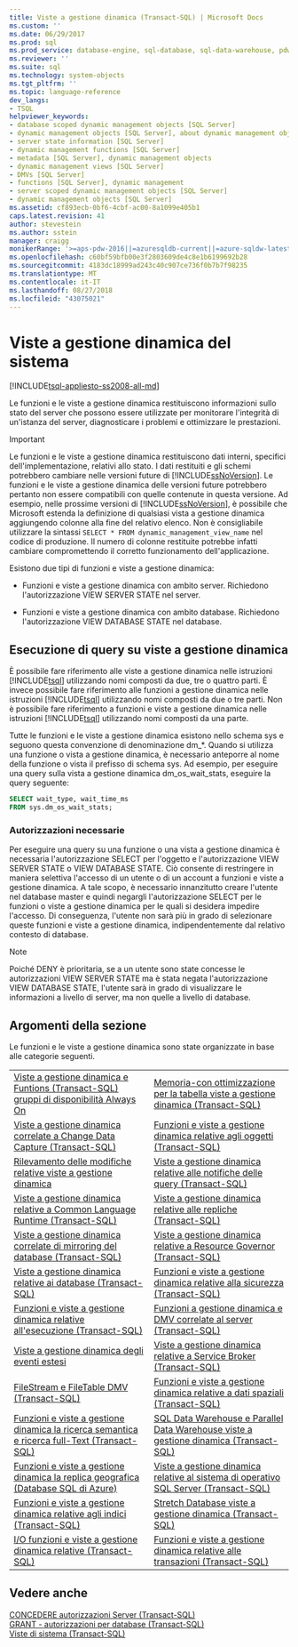 ```yaml
---
title: Viste a gestione dinamica (Transact-SQL) | Microsoft Docs
ms.custom: ''
ms.date: 06/29/2017
ms.prod: sql
ms.prod_service: database-engine, sql-database, sql-data-warehouse, pdw
ms.reviewer: ''
ms.suite: sql
ms.technology: system-objects
ms.tgt_pltfrm: ''
ms.topic: language-reference
dev_langs:
- TSQL
helpviewer_keywords:
- database scoped dynamic management objects [SQL Server]
- dynamic management objects [SQL Server], about dynamic management objects
- server state information [SQL Server]
- dynamic management functions [SQL Server]
- metadata [SQL Server], dynamic management objects
- dynamic management views [SQL Server]
- DMVs [SQL Server]
- functions [SQL Server], dynamic management
- server scoped dynamic management objects [SQL Server]
- dynamic management objects [SQL Server]
ms.assetid: cf893ecb-0bf6-4cbf-ac00-8a1099e405b1
caps.latest.revision: 41
author: stevestein
ms.author: sstein
manager: craigg
monikerRange: '>=aps-pdw-2016||=azuresqldb-current||=azure-sqldw-latest||>=sql-server-2016||=sqlallproducts-allversions||>=sql-server-linux-2017||=azuresqldb-mi-current'
ms.openlocfilehash: c60bf59bfb00e3f2803609de4c8e1b6199692b28
ms.sourcegitcommit: 4183dc18999ad243c40c907ce736f0b7b7f98235
ms.translationtype: MT
ms.contentlocale: it-IT
ms.lasthandoff: 08/27/2018
ms.locfileid: "43075021"
---
```

# <a name="system-dynamic-management-views"></a>Viste a gestione dinamica del sistema
[!INCLUDE[tsql-appliesto-ss2008-all-md](../../includes/tsql-appliesto-ss2008-all-md.md)]

  Le funzioni e le viste a gestione dinamica restituiscono informazioni sullo stato del server che possono essere utilizzate per monitorare l'integrità di un'istanza del server, diagnosticare i problemi e ottimizzare le prestazioni.  
  
> [!IMPORTANT]  
>  Le funzioni e le viste a gestione dinamica restituiscono dati interni, specifici dell'implementazione, relativi allo stato. I dati restituiti e gli schemi potrebbero cambiare nelle versioni future di [!INCLUDE[ssNoVersion](../../includes/ssnoversion-md.md)]. Le funzioni e le viste a gestione dinamica delle versioni future potrebbero pertanto non essere compatibili con quelle contenute in questa versione. Ad esempio, nelle prossime versioni di [!INCLUDE[ssNoVersion](../../includes/ssnoversion-md.md)], è possibile che Microsoft estenda la definizione di qualsiasi vista a gestione dinamica aggiungendo colonne alla fine del relativo elenco. Non è consigliabile utilizzare la sintassi `SELECT * FROM dynamic_management_view_name` nel codice di produzione. Il numero di colonne restituite potrebbe infatti cambiare compromettendo il corretto funzionamento dell'applicazione.  
  
 Esistono due tipi di funzioni e viste a gestione dinamica:  
  
-   Funzioni e viste a gestione dinamica con ambito server. Richiedono l'autorizzazione VIEW SERVER STATE nel server.  
  
-   Funzioni e viste a gestione dinamica con ambito database. Richiedono l'autorizzazione VIEW DATABASE STATE nel database.  
  
## <a name="querying-dynamic-management-views"></a>Esecuzione di query su viste a gestione dinamica  
 È possibile fare riferimento alle viste a gestione dinamica nelle istruzioni [!INCLUDE[tsql](../../includes/tsql-md.md)] utilizzando nomi composti da due, tre o quattro parti. È invece possibile fare riferimento alle funzioni a gestione dinamica nelle istruzioni [!INCLUDE[tsql](../../includes/tsql-md.md)] utilizzando nomi composti da due o tre parti. Non è possibile fare riferimento a funzioni e viste a gestione dinamica nelle istruzioni [!INCLUDE[tsql](../../includes/tsql-md.md)] utilizzando nomi composti da una parte.  
  
 Tutte le funzioni e le viste a gestione dinamica esistono nello schema sys e seguono questa convenzione di denominazione dm_*. Quando si utilizza una funzione o vista a gestione dinamica, è necessario anteporre al nome della funzione o vista il prefisso di schema sys. Ad esempio, per eseguire una query sulla vista a gestione dinamica dm_os_wait_stats, eseguire la query seguente:  
  
 ```sql
SELECT wait_type, wait_time_ms  
FROM sys.dm_os_wait_stats;  
```  
  
### <a name="required-permissions"></a>Autorizzazioni necessarie  
 Per eseguire una query su una funzione o una vista a gestione dinamica è necessaria l'autorizzazione SELECT per l'oggetto e l'autorizzazione VIEW SERVER STATE o VIEW DATABASE STATE. Ciò consente di restringere in maniera selettiva l'accesso di un utente o di un account a funzioni e viste a gestione dinamica. A tale scopo, è necessario innanzitutto creare l'utente nel database master e quindi negargli l'autorizzazione SELECT per le funzioni o viste a gestione dinamica per le quali si desidera impedire l'accesso. Di conseguenza, l'utente non sarà più in grado di selezionare queste funzioni e viste a gestione dinamica, indipendentemente dal relativo contesto di database.  
  
> [!NOTE]  
>  Poiché DENY è prioritaria, se a un utente sono state concesse le autorizzazioni VIEW SERVER STATE ma è stata negata l'autorizzazione VIEW DATABASE STATE, l'utente sarà in grado di visualizzare le informazioni a livello di server, ma non quelle a livello di database.  
  
## <a name="in-this-section"></a>Argomenti della sezione  
 Le funzioni e le viste a gestione dinamica sono state organizzate in base alle categorie seguenti.  
  
|||  
|-|-|  
|[Viste a gestione dinamica e Funtions (Transact-SQL) gruppi di disponibilità Always On](../../relational-databases/system-dynamic-management-views/always-on-availability-groups-dynamic-management-views-functions.md)|[Memoria-con ottimizzazione per la tabella viste a gestione dinamica &#40;Transact-SQL&#41;](../../relational-databases/system-dynamic-management-views/memory-optimized-table-dynamic-management-views-transact-sql.md)|  
|[Viste a gestione dinamica correlate a Change Data Capture &#40;Transact-SQL&#41;](http://msdn.microsoft.com/library/2a771d7d-693a-4f56-9227-02cd00e0e200)|[Funzioni e viste a gestione dinamica relative agli oggetti &#40;Transact-SQL&#41;](../../relational-databases/system-dynamic-management-views/object-related-dynamic-management-views-and-functions-transact-sql.md)|  
|[Rilevamento delle modifiche relative viste a gestione dinamica](http://msdn.microsoft.com/library/dc8a0af9-fcd8-4c34-9453-5132717c9bdb)|[Viste a gestione dinamica relative alle notifiche delle query &#40;Transact-SQL&#41;](http://msdn.microsoft.com/library/92eb22d8-33f3-4c17-b32e-e23acdfbd8f4)|  
|[Viste a gestione dinamica relative a Common Language Runtime &#40;Transact-SQL&#41;](../../relational-databases/system-dynamic-management-views/common-language-runtime-related-dynamic-management-views-transact-sql.md)|[Viste a gestione dinamica relative alle repliche &#40;Transact-SQL&#41;](../../relational-databases/system-dynamic-management-views/replication-related-dynamic-management-views-transact-sql.md)|  
|[Viste a gestione dinamica correlate di mirroring del database &#40;Transact-SQL&#41;](http://msdn.microsoft.com/library/04fb21de-1b5e-4a8e-9ca6-1b78ad278db1)|[Viste a gestione dinamica relative a Resource Governor &#40;Transact-SQL&#41;](../../relational-databases/system-dynamic-management-views/resource-governor-related-dynamic-management-views-transact-sql.md)|  
|[Viste a gestione dinamica relative ai database &#40;Transact-SQL&#41;](../../relational-databases/system-dynamic-management-views/database-related-dynamic-management-views-transact-sql.md)|[Funzioni e viste a gestione dinamica relative alla sicurezza &#40;Transact-SQL&#41;](../../relational-databases/system-dynamic-management-views/security-related-dynamic-management-views-and-functions-transact-sql.md)|  
|[Funzioni e viste a gestione dinamica relative all'esecuzione &#40;Transact-SQL&#41;](../../relational-databases/system-dynamic-management-views/execution-related-dynamic-management-views-and-functions-transact-sql.md)|[Funzioni a gestione dinamica e DMV correlate al server &#40;Transact-SQL&#41;](../../relational-databases/system-dynamic-management-views/server-related-dynamic-management-views-and-functions-transact-sql.md)|  
|[Viste a gestione dinamica degli eventi estesi](../../relational-databases/system-dynamic-management-views/extended-events-dynamic-management-views.md)|[Viste a gestione dinamica relative a Service Broker &#40;Transact-SQL&#41;](../../relational-databases/system-dynamic-management-views/service-broker-related-dynamic-management-views-transact-sql.md)|  
|[FileStream e FileTable DMV &#40;Transact-SQL&#41;](../../relational-databases/system-dynamic-management-views/filestream-and-filetable-dynamic-management-views-transact-sql.md)|[Funzioni e viste a gestione dinamica relative a dati spaziali &#40;Transact-SQL&#41;](http://msdn.microsoft.com/library/c542ac38-451f-43a5-bf8c-4edd38bb738e)|  
|[Funzioni e viste a gestione dinamica la ricerca semantica e ricerca full-Text &#40;Transact-SQL&#41;](../../relational-databases/system-dynamic-management-views/full-text-and-semantic-search-dynamic-management-views-functions.md)|[SQL Data Warehouse e Parallel Data Warehouse viste a gestione dinamica &#40;Transact-SQL&#41;](../../relational-databases/system-dynamic-management-views/sql-and-parallel-data-warehouse-dynamic-management-views.md)|  
|[Funzioni e viste a gestione dinamica la replica geografica &#40;Database SQL di Azure&#41;](../../relational-databases/system-dynamic-management-views/geo-replication-dynamic-management-views-and-functions-azure-sql-database.md)|[Viste a gestione dinamica relative al sistema di operativo SQL Server &#40;Transact-SQL&#41;](../../relational-databases/system-dynamic-management-views/sql-server-operating-system-related-dynamic-management-views-transact-sql.md)|  
|[Funzioni e viste a gestione dinamica relative agli indici &#40;Transact-SQL&#41;](../../relational-databases/system-dynamic-management-views/index-related-dynamic-management-views-and-functions-transact-sql.md)|[Stretch Database viste a gestione dinamica &#40;Transact-SQL&#41;](http://msdn.microsoft.com/library/1193efce-a105-49a9-a8b8-26b063485567)|  
|[I/O funzioni e viste a gestione dinamica relative &#40;Transact-SQL&#41;](../../relational-databases/system-dynamic-management-views/i-o-related-dynamic-management-views-and-functions-transact-sql.md)|[Funzioni e viste a gestione dinamica relative alle transazioni &#40;Transact-SQL&#41;](../../relational-databases/system-dynamic-management-views/transaction-related-dynamic-management-views-and-functions-transact-sql.md)|  

  
## <a name="see-also"></a>Vedere anche  
 [CONCEDERE autorizzazioni Server &#40;Transact-SQL&#41;](../../t-sql/statements/grant-server-permissions-transact-sql.md)   
 [GRANT - autorizzazioni per database &#40;Transact-SQL&#41;](../../t-sql/statements/grant-database-permissions-transact-sql.md)   
 [Viste di sistema &#40;Transact-SQL&#41;](http://msdn.microsoft.com/library/35a6161d-7f43-4e00-bcd3-3091f2015e90)  
  
  
